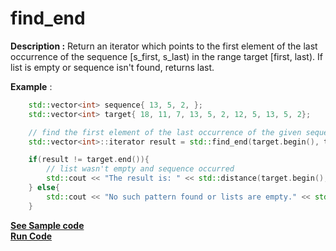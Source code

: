 # find_end

**Description :**  Return an iterator which points to the first element of the last occurrence of the sequence [s_first, s_last) in the range target [first, last). If list is empty or sequence isn't found, returns last.
  
**Example** :

```cpp
    std::vector<int> sequence{ 13, 5, 2, };
	std::vector<int> target{ 18, 11, 7, 13, 5, 2, 12, 5, 13, 5, 2};

	// find the first element of the last occurrence of the given sequence
	std::vector<int>::iterator result = std::find_end(target.begin(), target.end(), sequence.begin(), sequence.end());

	if(result != target.end()){
		// list wasn't empty and sequence occurred
		std::cout << "The result is: " << std::distance(target.begin(), result) << "." << std::endl;
	} else{
		std::cout << "No such pattern found or lists are empty." << std::endl;
	}
```
**[See Sample code](snippets/vector/find_end.cpp)**<br>
**[Run Code](https://rextester.com/UYNGGS38128)**

